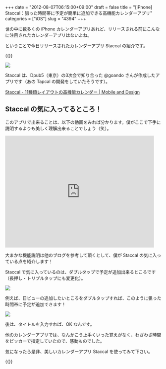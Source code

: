 +++
date = "2012-08-07T06:15:00+09:00"
draft = false
title = "[iPhone] Staccal：狙った時間帯に予定が簡単に追加できる高機能カレンダーアプリ"
categories = ["iOS"]
slug = "4394"
+++

世の中に数多くの iPhone カレンダーアプリあれど、リリースされる前にこんなに注目されたカレンダーアプリはないよね。

ということで今日リリースされたカレンダーアプリ Staccal の紹介です。

{{<app id="546282165" title="Staccal - 11種類レイアウトの高機能カレンダー 1.0.0（￥350）" src="http://a1110.phobos.apple.com/us/r1000/119/Purple/v4/98/6b/7a/986b7a01-636b-f708-d58f-98ae0d613f56/temp..nypenklb.100x100-75.png">}}

![](/images/2012/08/4394_1.png)

Staccal は、Dpub5（東京）の3次会で知り合った @goando さんが作成したアプリです（あの Tapcal の開発をしていたそうです）。

[Staccal - 11種類レイアウトの高機能カレンダー | Mobile and Design](http://www.mobileanddesign.com/staccal/ja/index.html)

## Staccal の気に入ってるところ！

このアプリで出来ることは、以下の動画をみれば分かります。僕がここで下手に説明するよりも美しく理解出来ることでしょう（笑）。

<div class="iframe-wrapper">
  <iframe width="480" height="360" src="http://player.vimeo.com/video/46528377?title=0&amp;byline=0&amp;portrait=0" allowfullscreen frameborder="0"></iframe>
</div>

大まかな機能説明は他のブログを参考して頂くとして、僕が Staccal の気に入っている点を紹介します！

Staccal で気に入っているのは、ダブルタップで予定が追加出来るところです（長押し・トリプルタップにも変更化）。

![](/images/2012/08/4394_2.png)

例えば、日ビューの追加したいところをダブルタップすれば、このように狙った時間帯に予定が追加できます！

![](/images/2012/08/4394_3.png)

後は、タイトルを入力すれば、OK なんです。

他のカレンダーアプリでは、なんかこう上手くいった覚えがなく、わざわざ時間をピッカーで指定していたので、感動ものでした。

気になったら是非、美しいカレンダーアプリ Staccal を使ってみて下さい。

{{<app id="546282165" title="Staccal - 11種類レイアウトの高機能カレンダー 1.0.0（￥350）" src="http://a1110.phobos.apple.com/us/r1000/119/Purple/v4/98/6b/7a/986b7a01-636b-f708-d58f-98ae0d613f56/temp..nypenklb.100x100-75.png">}}
